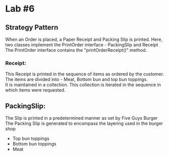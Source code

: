# Lab #6

## Strategy Pattern

When an Order is placed, a Paper Receipt and Packing Slip is printed. 
Here, two classes implement the PrintOrder interface -  PackingSlip and Receipt  
The PrintOrder interface contains the "printOrderReceipt()" method. 

### Receipt: 
This Receipt is printed in the sequence of items as ordered by the customer.  
The items are divided into - Meat, Bottom bun and top bun toppings.   
It is maintained in a collection. 
This collection is iterated in the sequence in which items were requested.

## PackingSlip:  
The Slip is printed in a predetermined manner as set by Five Guys Burger 
The Packing Slip is generated to encompass the layering used in the burger shop
 - Top bun toppings  
 - Bottom bun toppings  
 - Meat 
 
